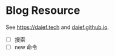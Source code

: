 # Blog Resource

See <https://daief.tech> and [daief.github.io](https://github.com/daief/daief.github.io).

- [ ] 搜索
- [ ] new 命令
